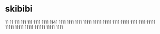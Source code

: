 # skibibi
11
11
111
111
111
1111
1111
1141
1111
1111
1111
11111
11111
11111
1111
11111
1111
1111
11111
11111
11111
11111
111111
11111
1111
